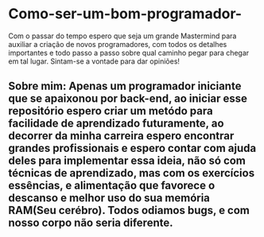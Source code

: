 # Como-ser-um-bom-programador-
Com o passar do tempo espero que seja um grande Mastermind para auxiliar a criação de novos programadores, com todos os detalhes importantes e todo passo a passo sobre qual caminho pegar para chegar em tal lugar. Sintam-se a vontade para dar opiniões!
## Sobre mim: Apenas um programador iniciante que se apaixonou por back-end, ao iniciar esse repositório espero criar um metódo para facilidade de aprendizado futuramente, ao decorrer da minha carreira espero encontrar grandes profissionais e espero contar com ajuda deles para implementar essa ideia, não só com técnicas de aprendizado, mas com os exercícios essências, e alimentação que favorece o descanso e  melhor uso do sua memória RAM(Seu cerébro). Todos odiamos bugs, e com nosso corpo não seria diferente.
